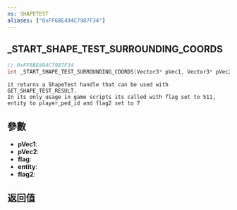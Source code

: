 ```yaml
---
ns: SHAPETEST
aliases: ["0xFF6BE494C7987F34"]
---
```

## _START_SHAPE_TEST_SURROUNDING_COORDS

```c
// 0xFF6BE494C7987F34
int _START_SHAPE_TEST_SURROUNDING_COORDS(Vector3* pVec1, Vector3* pVec2, int flag, Entity entity, int flag2);
```

```
it returns a ShapeTest handle that can be used with GET_SHAPE_TEST_RESULT.  
In its only usage in game scripts its called with flag set to 511, entity to player_ped_id and flag2 set to 7  
```

## 參數
* **pVec1**: 
* **pVec2**: 
* **flag**: 
* **entity**: 
* **flag2**: 

## 返回值
